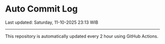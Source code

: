 # Auto Commit Log

Last updated: Saturday, 11-10-2025 23:13 WIB

---

This repository is automatically updated every 2 hour using GitHub Actions.
